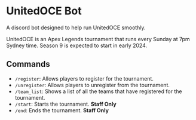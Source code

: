 # UnitedOCE Bot
A discord bot designed to help run UnitedOCE smoothly.

UnitedOCE is an Apex Legends tournament that runs every Sunday at 7pm Sydney time. Season 9 is expected to start in early 2024.

## Commands
- `/register`: Allows players to register for the tournament.
- `/unregister`: Allows players to unregister from the tournament.
- `/team_list`: Shows a list of all the teams that have registered for the tournament.
- `/start`: Starts the tournament. **Staff Only**
- `/end`: Ends the tournament. **Staff Only**